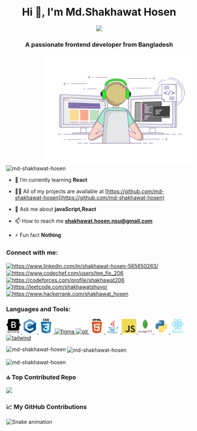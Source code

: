 <h1 align="center">Hi 👋, I'm Md.Shakhawat Hosen</h1>
<div align="center"> <img src="./banner/Shakhwat-Banner.png"> </div>
<h3 align="center">A passionate frontend developer from Bangladesh</h3>
<img align="right" alt="Coding" width="400" src="https://raw.githubusercontent.com/devSouvik/devSouvik/master/gif3.gif">

<p align="left"> <img src="https://komarev.com/ghpvc/?username=md-shakhawat-hosen&label=Profile%20views&color=0e75b6&style=flat" alt="md-shakhawat-hosen" /> </p>

- 🌱 I’m currently learning **React**

- 👨‍💻 All of my projects are available at [https://github.com/md-shakhawat-hosen](https://github.com/md-shakhawat-hosen)

- 💬 Ask me about **javaScript,React**

- 📫 How to reach me **shakhawat.hosen.nsu@gmail.com**

- ⚡ Fun fact **Nothing**

<h3 align="left">Connect with me:</h3>
<p align="left">
<a href="https://linkedin.com/in/https://www.linkedin.com/in/shakhawat-hosen-565650263/" target="blank"><img align="center" src="https://raw.githubusercontent.com/rahuldkjain/github-profile-readme-generator/master/src/images/icons/Social/linked-in-alt.svg" alt="https://www.linkedin.com/in/shakhawat-hosen-565650263/" height="30" width="40" /></a>
<a href="https://www.codechef.com/users/https://www.codechef.com/users/tee_fix_206" target="blank"><img align="center" src="https://cdn.jsdelivr.net/npm/simple-icons@3.1.0/icons/codechef.svg" alt="https://www.codechef.com/users/tee_fix_206" height="30" width="40" /></a>
<a href="https://codeforces.com/profile/https://codeforces.com/profile/shakhawat206" target="blank"><img align="center" src="https://raw.githubusercontent.com/rahuldkjain/github-profile-readme-generator/master/src/images/icons/Social/codeforces.svg" alt="https://codeforces.com/profile/shakhawat206" height="30" width="40" /></a>
<a href="https://www.leetcode.com/https://leetcode.com/shakhawatshuvo/" target="blank"><img align="center" src="https://raw.githubusercontent.com/rahuldkjain/github-profile-readme-generator/master/src/images/icons/Social/leet-code.svg" alt="https://leetcode.com/shakhawatshuvo/" height="30" width="40" /></a>
<a href="https://www.hackerearth.com/https://www.hackerrank.com/shakhawat_hosen" target="blank"><img align="center" src="https://raw.githubusercontent.com/rahuldkjain/github-profile-readme-generator/master/src/images/icons/Social/hackerearth.svg" alt="https://www.hackerrank.com/shakhawat_hosen" height="30" width="40" /></a>
</p>

<h3 align="left">Languages and Tools:</h3>
<p align="left"> <a href="https://getbootstrap.com" target="_blank" rel="noreferrer"> <img src="https://raw.githubusercontent.com/devicons/devicon/master/icons/bootstrap/bootstrap-plain-wordmark.svg" alt="bootstrap" width="40" height="40"/> </a> <a href="https://www.cprogramming.com/" target="_blank" rel="noreferrer"> <img src="https://raw.githubusercontent.com/devicons/devicon/master/icons/c/c-original.svg" alt="c" width="40" height="40"/> </a> <a href="https://www.w3schools.com/css/" target="_blank" rel="noreferrer"> <img src="https://raw.githubusercontent.com/devicons/devicon/master/icons/css3/css3-original-wordmark.svg" alt="css3" width="40" height="40"/> </a> <a href="https://www.figma.com/" target="_blank" rel="noreferrer"> <img src="https://www.vectorlogo.zone/logos/figma/figma-icon.svg" alt="figma" width="40" height="40"/> </a> <a href="https://git-scm.com/" target="_blank" rel="noreferrer"> <img src="https://www.vectorlogo.zone/logos/git-scm/git-scm-icon.svg" alt="git" width="40" height="40"/> </a> <a href="https://www.w3.org/html/" target="_blank" rel="noreferrer"> <img src="https://raw.githubusercontent.com/devicons/devicon/master/icons/html5/html5-original-wordmark.svg" alt="html5" width="40" height="40"/> </a> <a href="https://www.java.com" target="_blank" rel="noreferrer"> <img src="https://raw.githubusercontent.com/devicons/devicon/master/icons/java/java-original.svg" alt="java" width="40" height="40"/> </a> <a href="https://developer.mozilla.org/en-US/docs/Web/JavaScript" target="_blank" rel="noreferrer"> <img src="https://raw.githubusercontent.com/devicons/devicon/master/icons/javascript/javascript-original.svg" alt="javascript" width="40" height="40"/> </a> <a href="https://www.mongodb.com/" target="_blank" rel="noreferrer"> <img src="https://raw.githubusercontent.com/devicons/devicon/master/icons/mongodb/mongodb-original-wordmark.svg" alt="mongodb" width="40" height="40"/> </a> <a href="https://www.python.org" target="_blank" rel="noreferrer"> <img src="https://raw.githubusercontent.com/devicons/devicon/master/icons/python/python-original.svg" alt="python" width="40" height="40"/> </a> <a href="https://reactjs.org/" target="_blank" rel="noreferrer"> <img src="https://raw.githubusercontent.com/devicons/devicon/master/icons/react/react-original-wordmark.svg" alt="react" width="40" height="40"/> </a> <a href="https://tailwindcss.com/" target="_blank" rel="noreferrer"> <img src="https://www.vectorlogo.zone/logos/tailwindcss/tailwindcss-icon.svg" alt="tailwind" width="40" height="40"/> </a> </p>

<p><img align="left" src="https://github-readme-stats.vercel.app/api/top-langs?username=md-shakhawat-hosen&show_icons=true&locale=en&layout=compact" alt="md-shakhawat-hosen" /></p>

<p>&nbsp;<img align="center" src="https://github-readme-stats.vercel.app/api?username=md-shakhawat-hosen&show_icons=true&locale=en" alt="md-shakhawat-hosen" /></p>

<p><img align="center" src="https://github-readme-streak-stats.herokuapp.com/?user=md-shakhawat-hosen&" alt="md-shakhawat-hosen" /></p>

### 🔝 Top Contributed Repo
![](https://github-contributor-stats.vercel.app/api?username=md-shakhawat-hosen&limit=5&theme=flat&combine_all_yearly_contributions=true)

### 📈 My GitHub Contributions
![Snake animation](https://github.com/md-shakhawat-hosen/md-shakhawat-hosen/blob/output/github-contribution-grid-snake.svg)